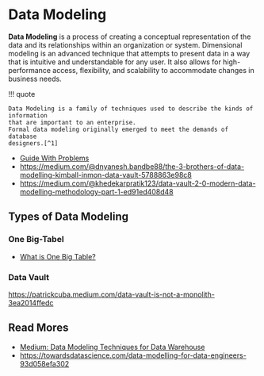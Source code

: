 # Data Modeling

**Data Modeling** is a process of creating a conceptual representation of the data
and its relationships within an organization or system. Dimensional modeling is
an advanced technique that attempts to present data in a way that is intuitive
and understandable for any user. It also allows for high-performance access,
flexibility, and scalability to accommodate changes in business needs.

!!! quote

    Data Modeling is a family of techniques used to describe the kinds of information
    that are important to an enterprise.
    Formal data modeling originally emerged to meet the demands of database
    designers.[^1]

- [Guide With Problems](https://brilliantprogrammer.medium.com/introduction-to-data-modeling-2024-guide-with-problems-8f89edfa3b8b)
- https://medium.com/@dnyanesh.bandbe88/the-3-brothers-of-data-modelling-kimball-inmon-data-vault-5788863e98c8
- https://medium.com/@khedekarpratik123/data-vault-2-0-modern-data-modelling-methodology-part-1-ed91ed408d48

## Types of Data Modeling

### One Big-Tabel

- [What is One Big Table?](https://gbamezai.medium.com/what-is-one-big-table-exploring-when-to-use-it-when-not-to-use-it-and-my-personal-experience-3f740f56529d)

### Data Vault

https://patrickcuba.medium.com/data-vault-is-not-a-monolith-3ea2014ffedc

## Read Mores

- [Medium: Data Modeling Techniques for Data Warehouse](https://medium.com/@mariusz_kujawski/data-modeling-techniques-for-data-warehouse-3edcb541e34e)
- https://towardsdatascience.com/data-modelling-for-data-engineers-93d058efa302

[^1]: [Gartner: Information Tech Glossary - Data Modeling](https://www.gartner.com/en/information-technology/glossary/data-modeling)
